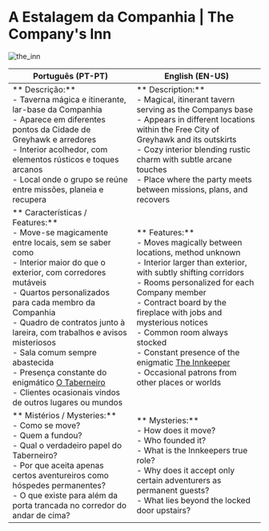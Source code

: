 # A Estalagem da Companhia | The Company's Inn
![the_inn](assets/location/the_inn.jpeg)

| **Português (PT-PT)**                                                                                                                                                                                                                                                                                                                                                                                                                                                      | **English (EN-US)**                                                                                                                                                                                                                                                                                                                                                                                                                |
| -------------------------------------------------------------------------------------------------------------------------------------------------------------------------------------------------------------------------------------------------------------------------------------------------------------------------------------------------------------------------------------------------------------------------------------------------------------------------- | ---------------------------------------------------------------------------------------------------------------------------------------------------------------------------------------------------------------------------------------------------------------------------------------------------------------------------------------------------------------------------------------------------------------------------------- |
| ** Descrição:**<br> - Taverna mágica e itinerante, lar-base da Companhia<br> - Aparece em diferentes pontos da Cidade de Greyhawk e arredores<br> - Interior acolhedor, com elementos rústicos e toques arcanos<br> - Local onde o grupo se reúne entre missões, planeia e recupera                                                                                                                                                                                        | ** Description:**<br> - Magical, itinerant tavern serving as the Companys base<br> - Appears in different locations within the Free City of Greyhawk and its outskirts<br> - Cozy interior blending rustic charm with subtle arcane touches<br> - Place where the party meets between missions, plans, and recovers                                                                                                                |
| ** Características / Features:**<br> - Move-se magicamente entre locais, sem se saber como<br> - Interior maior do que o exterior, com corredores mutáveis<br> - Quartos personalizados para cada membro da Companhia<br> - Quadro de contratos junto à lareira, com trabalhos e avisos misteriosos<br> - Sala comum sempre abastecida<br> - Presença constante do enigmático [O Taberneiro](docs/npc/-/Free%20City%20of%20Grehawk/taverneiro_refugio.md)<br> - Clientes ocasionais vindos de outros lugares ou mundos | ** Features:**<br> - Moves magically between locations, method unknown<br> - Interior larger than exterior, with subtly shifting corridors<br> - Rooms personalized for each Company member<br> - Contract board by the fireplace with jobs and mysterious notices<br> - Common room always stocked<br> - Constant presence of the enigmatic [The Innkeeper](docs/npc/-/Free%20City%20of%20Grehawk/taverneiro_refugio.md)<br> - Occasional patrons from other places or worlds |
| ** Mistérios / Mysteries:**<br> - Como se move?<br> - Quem a fundou?<br> - Qual o verdadeiro papel do Taberneiro?<br> - Por que aceita apenas certos aventureiros como hóspedes permanentes?<br> - O que existe para além da porta trancada no corredor do andar de cima?                                                                                                                                                                                                  | ** Mysteries:**<br> - How does it move?<br> - Who founded it?<br> - What is the Innkeepers true role?<br> - Why does it accept only certain adventurers as permanent guests?<br> - What lies beyond the locked door upstairs?                                                                                                                                                                                                      |






